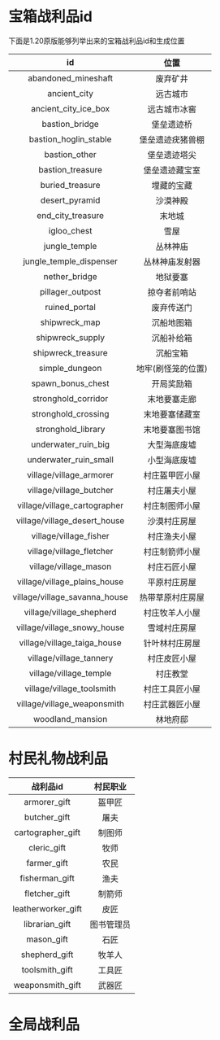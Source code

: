 # 宝箱战利品id
下面是1.20原版能够列举出来的宝箱战利品id和生成位置

|                id                |        位置      |
| :------------------------------: | :--------------: |          
|        abandoned_mineshaft       |     废弃矿井     |
|            ancient_city          |     远古城市     |
|        ancient_city_ice_box      |   远古城市冰窖   |
|          bastion_bridge          |    堡垒遗迹桥    |
|      bastion_hoglin_stable       | 堡垒遗迹疣猪兽棚  |
|           bastion_other          |    堡垒遗迹塔尖   |
|          bastion_treasure        |  堡垒遗迹藏宝室   |
|          buried_treasure         |     埋藏的宝藏    |
|          desert_pyramid          |     沙漠神殿      |
|         end_city_treasure        |       末地城      |
|            igloo_chest           |       雪屋        | 
|           jungle_temple          |      丛林神庙     |
|      jungle_temple_dispenser     |     丛林神庙发射器 |
|          nether_bridge           |      地狱要塞      |
|         pillager_outpost         |     掠夺者前哨站   |
|           ruined_portal          |      废弃传送门    |
|           shipwreck_map          |      沉船地图箱    |
|          shipwreck_supply        |      沉船补给箱    |
|         shipwreck_treasure       |       沉船宝箱     |
|           simple_dungeon         |  地牢(刷怪笼的位置) |
|         spawn_bonus_chest        |     开局奖励箱     |
|        stronghold_corridor       |     末地要塞走廊   |
|        stronghold_crossing       |    末地要塞储藏室  |
|        stronghold_library        |    末地要塞图书馆  |
|       underwater_ruin_big        |    大型海底废墟    |
|     underwater_ruin_small        |    小型海底废墟    |
|    village/village_armorer       |     村庄盔甲匠小屋 |
|    village/village_butcher       |    村庄屠夫小屋    |
|    village/village_cartographer  |    村庄制图师小屋  |
|    village/village_desert_house  |     沙漠村庄房屋   |
|      village/village_fisher      |    村庄渔夫小屋    |
|      village/village_fletcher    |     村庄制箭师小屋 |
|    village/village_mason         |    村庄石匠小屋    |
|    village/village_plains_house  |     平原村庄房屋   |
|    village/village_savanna_house |   热带草原村庄房屋  |
|    village/village_shepherd      |    村庄牧羊人小屋   |
|    village/village_snowy_house   |      雪域村庄房屋   |
|    village/village_taiga_house   |     针叶林村庄房屋  |
|    village/village_tannery       |     村庄皮匠小屋    |
|    village/village_temple        |       村庄教堂      |
|    village/village_toolsmith     |     村庄工具匠小屋   |
|    village/village_weaponsmith   |     村庄武器匠小屋   |
|        woodland_mansion          |        林地府邸     |

# 村民礼物战利品
|   战利品id  |  村民职业  |
| :----------: | :-----------: |
| armorer_gift |  盔甲匠  |
| butcher_gift |   屠夫  |
|  cartographer_gift | 制图师 |
|  cleric_gift |  牧师  |
|  farmer_gift |  农民  |
| fisherman_gift | 渔夫 |
|  fletcher_gift | 制箭师 |
| leatherworker_gift | 皮匠 |
|  librarian_gift | 图书管理员 |
|  mason_gift | 石匠 |
|   shepherd_gift |  牧羊人 |
|  toolsmith_gift | 工具匠 |
| weaponsmith_gift | 武器匠 |

# 全局战利品